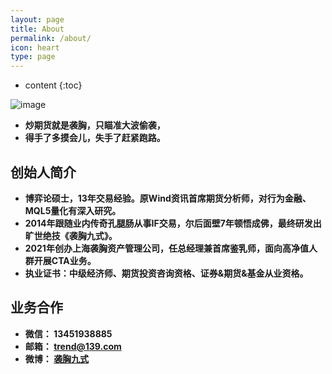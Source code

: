 ```yaml
---
layout: page
title: About
permalink: /about/
icon: heart
type: page
---
```


* content
{:toc}

![image](https://pic2.zhimg.com/v2-7b99bf4747451ce026a23667dfedafc0_1440w.jpg?source=172ae18b)

* **炒期货就是袭胸，只瞄准大波偷袭，**
* **得手了多摸会儿，失手了赶紧跑路。**

## 创始人简介
* **博弈论硕士，13年交易经验。原Wind资讯首席期货分析师，对行为金融、MQL5量化有深入研究。**
* **2014年跟随业内传奇孔腿肠从事IF交易，尔后面壁7年顿悟成佛，最终研发出旷世绝技《袭胸九式》。**
* **2021年创办上海袭胸资产管理公司，任总经理兼首席鉴乳师，面向高净值人群开展CTA业务。**
* **执业证书：中级经济师、期货投资咨询资格、证券&期货&基金从业资格。**

## 业务合作
* **微信： 13451938885**
* **邮箱： trend@139.com**
* **微博： [袭胸九式](https://weibo.com/wcix)**
